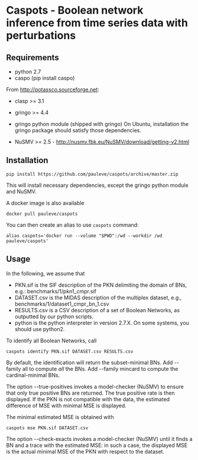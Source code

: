 # Caspots - Boolean network inference from time series data with perturbations

## Requirements

- python 2.7
- caspo (pip install caspo)

From http://potassco.sourceforge.net:
- clasp >= 3.1
- gringo >= 4.4
- gringo python module (shipped with gringo)
On Ubuntu, installation the gringo package should satisfy those dependencies.

- NuSMV >= 2.5 - http://nusmv.fbk.eu/NuSMV/download/getting-v2.html

## Installation

	pip install https://github.com/pauleve/caspots/archive/master.zip

This will install necessary dependencies, except the gringo python module and
NuSMV.

A docker image is also available

	docker pull pauleve/caspots

You can then create an alias to use `caspots` command:

	alias caspots='docker run --volume "$PWD":/wd --workdir /wd pauleve/caspots'


## Usage

In the following, we assume that
* PKN.sif is the SIF description of the PKN delimiting the domain of BNs, e.g.:
    benchmarks/1/pkn1_cmpr.sif
* DATASET.csv is the MIDAS description of the multiplex dataset, e.g.,
    benchmarks/1/dataset1_cmpr_bn_1.csv
* RESULTS.csv is a CSV description of a set of Boolean Networks, as outputted by
  our python scripts.
* python is the python interpreter in version 2.7.X. On some systems, you should
  use python2.


To identify all Boolean Networks, call

	caspots identify PKN.sif DATASET.csv RESULTS.csv

By default, the identification will return the subset-minimal BNs.
Add --family all to compute _all_ the BNs.
Add --family mincard to compute the cardinal-minimal BNs.

The option --true-positives invokes a model-checker (NuSMV) to ensure that only true
positive BNs are returned. The true positive rate is then displayed.
If the PKN is not compatible with the data, the estimated difference of MSE with
minimal MSE is displayed.

The minimal estimated MSE is obtained with

	caspots mse PKN.sif DATASET.csv

The option --check-exacts invokes a model-checker (NuSMV) until it finds a BN
and a trace with the estimated MSE: in such a case, the displayed MSE is the
actual minimal MSE of the PKN with respect to the dataset.



